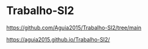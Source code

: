 # Trabalho-SI2

https://github.com/Aguia2015/Trabalho-SI2/tree/main

https://aguia2015.github.io/Trabalho-SI2/

